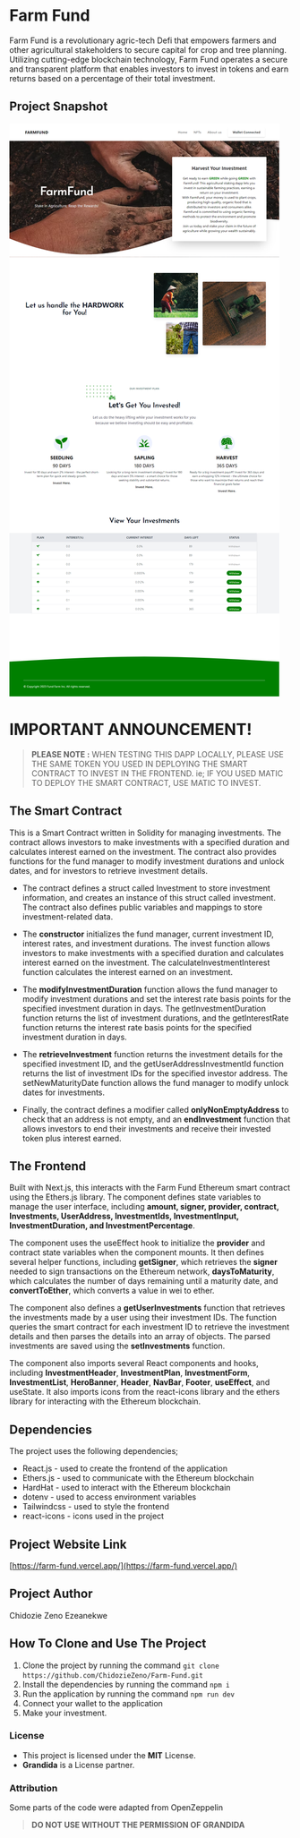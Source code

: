 # Farm Fund

Farm Fund is a revolutionary agric-tech Defi that empowers farmers and other agricultural stakeholders to secure capital for crop and tree planning. Utilizing cutting-edge blockchain technology, Farm Fund operates a secure and transparent platform that enables investors to invest in tokens and earn returns based on a percentage of their total investment.

## Project Snapshot

![Farm Fund Snapshot](FarmFund.png)

# IMPORTANT ANNOUNCEMENT!

> **PLEASE NOTE :** WHEN TESTING THIS DAPP LOCALLY, PLEASE USE THE SAME TOKEN YOU USED IN DEPLOYING THE SMART CONTRACT TO INVEST IN THE FRONTEND. ie; IF YOU USED MATIC TO DEPLOY THE SMART CONTRACT, USE MATIC TO INVEST.

## The Smart Contract

This is a Smart Contract written in Solidity for managing investments. The contract allows investors to make investments with a specified duration and calculates interest earned on the investment. The contract also provides functions for the fund manager to modify investment durations and unlock dates, and for investors to retrieve investment details.

- The contract defines a struct called Investment to store investment information, and creates an instance of this struct called investment. The contract also defines public variables and mappings to store investment-related data.

- The **constructor** initializes the fund manager, current investment ID, interest rates, and investment durations. The invest function allows investors to make investments with a specified duration and calculates interest earned on the investment. The calculateInvestmentInterest function calculates the interest earned on an investment.

- The **modifyInvestmentDuration** function allows the fund manager to modify investment durations and set the interest rate basis points for the specified investment duration in days. The getInvestmentDuration function returns the list of investment durations, and the getInterestRate function returns the interest rate basis points for the specified investment duration in days.

- The **retrieveInvestment** function returns the investment details for the specified investment ID, and the getUserAddressInvestmentId function returns the list of investment IDs for the specified investor address. The setNewMaturityDate function allows the fund manager to modify unlock dates for investments.

- Finally, the contract defines a modifier called **onlyNonEmptyAddress** to check that an address is not empty, and an **endInvestment** function that allows investors to end their investments and receive their invested token plus interest earned.

## The Frontend

Built with Next.js, this interacts with the Farm Fund Ethereum smart contract using the Ethers.js library. The component defines state variables to manage the user interface, including **amount, signer, provider, contract, Investments, UserAddress, InvestmentIds, InvestmentInput, InvestmentDuration, and InvestmentPercentage**.

The component uses the useEffect hook to initialize the **provider** and contract state variables when the component mounts. It then defines several helper functions, including **getSigner**, which retrieves the **signer** needed to sign transactions on the Ethereum network, **daysToMaturity**, which calculates the number of days remaining until a maturity date, and **convertToEther**, which converts a value in wei to ether.

The component also defines a **getUserInvestments** function that retrieves the investments made by a user using their investment IDs. The function queries the smart contract for each investment ID to retrieve the investment details and then parses the details into an array of objects. The parsed investments are saved using the **setInvestments** function.

The component also imports several React components and hooks, including **InvestmentHeader**, **InvestmentPlan**, **InvestmentForm**, **InvestmentList**, **HeroBanner**, **Header**, **NavBar**, **Footer**, **useEffect**, and useState. It also imports icons from the react-icons library and the ethers library for interacting with the Ethereum blockchain.

## Dependencies

The project uses the following dependencies;

- React.js - used to create the frontend of the application
- Ethers.js - used to communicate with the Ethereum blockchain
- HardHat - used to interact with the Ethereum blockchain
- dotenv - used to access environment variables
- Tailwindcss - used to style the frontend
- react-icons - icons used in the project

## Project Website Link

[https://farm-fund.vercel.app/](https://farm-fund.vercel.app/)

## Project Author

Chidozie Zeno Ezeanekwe

## How To Clone and Use The Project

1. Clone the project by running the command `git clone https://github.com/ChidozieZeno/Farm-Fund.git`
2. Install the dependencies by running the command `npm i`
3. Run the application by running the command `npm run dev`
4. Connect your wallet to the application
5. Make your investment.

### License

- This project is licensed under the **MIT** License.
- **Grandida** is a License partner.

### Attribution

Some parts of the code were adapted from OpenZeppelin

> **DO NOT USE WITHOUT THE PERMISSION OF GRANDIDA**
